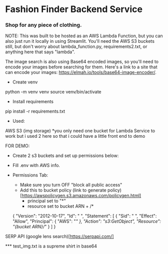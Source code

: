 # Fashion Finder Backend Service
### Shop for any piece of clothing. 

NOTE: This was built to be hosted as an AWS Lambda Function, but you can also just run it locally in using Streamlit. You'll need the AWS S3 buckets still, but don't worry about lambda_function.py, requirements2.txt, or anything here that says "lambda". 

The image search is also using Base64 encoded images, so you'll need to encode your images before searching for them. Here's a link to a site that can encode your images: https://elmah.io/tools/base64-image-encoder/.

- Create venv

python -m venv venv
source venv/bin/activate

- Install requirements

pip install -r requirements.txt

- Used: 

AWS S3 (img storage) *you only need one bucket for Lambda Service to work but i used 2 here so that i could have a little front end to demo

FOR DEMO:
- Create 2 s3 buckets and set up permissions below:
- Fill .env with AWS info.

- Permissions Tab:
    - Make sure you turn OFF "block all public access"
    - Add this to bucket policy (link to generate policy)[https://awspolicygen.s3.amazonaws.com/policygen.html] 
        - principal set to "*" 
        - resource set to bucket ARN + /*

    {
        "Version": "2012-10-17",
        "Id": "  ",
        "Statement": [
            {
                "Sid": "  ",
                "Effect": "Allow",
                "Principal": {
                    "AWS": "*"
                },
                "Action": "s3:GetObject",
                "Resource": "{bucket ARN}/*"
            }
        ]
    }

SERP API (google lens search)[https://serpapi.com/]

*** test_img.txt is a supreme shirt in base64